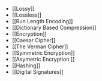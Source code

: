 - [[Lossy]]
- [[Lossless]]
- [[Run Length Encoding]]
- [[Dictionary Based Compression]]
- [[Encryption]]
- [[Caesar Cipher]]
- [[The Verman Cipher]]
- [[Symmetric Encryption]]
- [[Asymetric Encryption ]]
- [[Hashing]]
- [[Digital Signatures]]